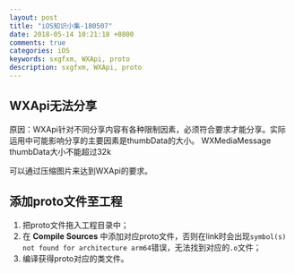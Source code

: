 ```yaml
---
layout: post
title: "iOS知识小集-180507"
date: 2018-05-14 10:21:18 +0800
comments: true
categories: iOS
keywords: sxgfxm, WXApi, proto
description: sxgfxm, WXApi, proto
---
```


## WXApi无法分享
原因：WXApi针对不同分享内容有各种限制因素，必须符合要求才能分享。实际运用中可能影响分享的主要因素是thumbData的大小。
WXMediaMessage
  thumbData大小不能超过32k

可以通过压缩图片来达到WXApi的要求。

## 添加proto文件至工程
1. 把proto文件拖入工程目录中；
2. 在 **Compile Sources** 中添加对应proto文件，否则在link时会出现`symbol(s) not found for architecture arm64`错误，无法找到对应的`.o`文件；
3. 编译获得proto对应的类文件。